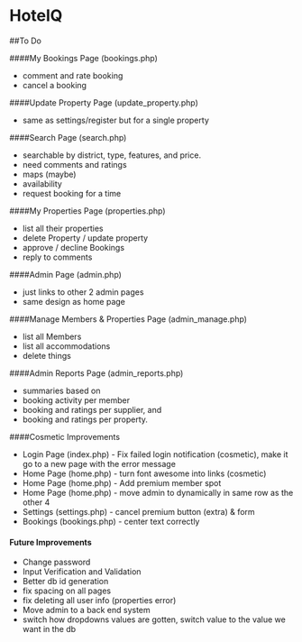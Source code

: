 # HotelQ

##To Do

####My Bookings Page (bookings.php)
* comment and rate booking
* cancel a booking

####Update Property Page (update_property.php)
* same as settings/register but for a single property

####Search Page (search.php)
* searchable by district, type, features, and price.
* need comments and ratings
* maps (maybe)
* availability
* request booking for a time

####My Properties Page (properties.php)
* list all their properties
* delete Property / update property
* approve / decline Bookings
* reply to comments

####Admin Page (admin.php)
* just links to other 2 admin pages
* same design as home page

####Manage Members & Properties Page (admin_manage.php)
* list all Members
* list all accommodations
* delete things

####Admin Reports Page (admin_reports.php)
* summaries based on
* booking activity per member
* booking and ratings per supplier, and
* booking and ratings per property.

####Cosmetic Improvements
* Login Page (index.php) - Fix failed login notification (cosmetic), make it go to a new page with the error message
* Home Page (home.php) - turn font awesome into links (cosmetic)
* Home Page (home.php) - Add premium member spot
* Home Page (home.php) - move admin to dynamically in same row as the other 4
* Settings (settings.php) - cancel premium button (extra) & form
* Bookings (bookings.php) - center text correctly

#### Future Improvements
* Change password
* Input Verification and Validation
* Better db id generation
* fix spacing on all pages
* fix deleting all user info (properties error)
* Move admin to a back end system
* switch how dropdowns values are gotten, switch value to the value we want in the db
